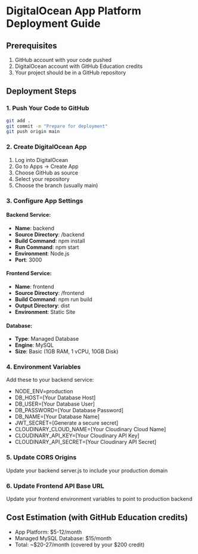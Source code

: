 # DigitalOcean App Platform Deployment Guide

## Prerequisites
1. GitHub account with your code pushed
2. DigitalOcean account with GitHub Education credits
3. Your project should be in a GitHub repository

## Deployment Steps

### 1. Push Your Code to GitHub
```bash
git add .
git commit -m "Prepare for deployment"
git push origin main
```

### 2. Create DigitalOcean App
1. Log into DigitalOcean
2. Go to Apps → Create App
3. Choose GitHub as source
4. Select your repository
5. Choose the branch (usually main)

### 3. Configure App Settings

#### Backend Service:
- **Name**: backend
- **Source Directory**: /backend
- **Build Command**: npm install
- **Run Command**: npm start
- **Environment**: Node.js
- **Port**: 3000

#### Frontend Service:
- **Name**: frontend
- **Source Directory**: /frontend
- **Build Command**: npm run build
- **Output Directory**: dist
- **Environment**: Static Site

#### Database:
- **Type**: Managed Database
- **Engine**: MySQL
- **Size**: Basic (1GB RAM, 1 vCPU, 10GB Disk)

### 4. Environment Variables
Add these to your backend service:
- NODE_ENV=production
- DB_HOST=[Your Database Host]
- DB_USER=[Your Database User]
- DB_PASSWORD=[Your Database Password]
- DB_NAME=[Your Database Name]
- JWT_SECRET=[Generate a secure secret]
- CLOUDINARY_CLOUD_NAME=[Your Cloudinary Cloud Name]
- CLOUDINARY_API_KEY=[Your Cloudinary API Key]
- CLOUDINARY_API_SECRET=[Your Cloudinary API Secret]

### 5. Update CORS Origins
Update your backend server.js to include your production domain

### 6. Update Frontend API Base URL
Update your frontend environment variables to point to production backend

## Cost Estimation (with GitHub Education credits)
- App Platform: $5-12/month
- Managed MySQL Database: $15/month
- Total: ~$20-27/month (covered by your $200 credit)
